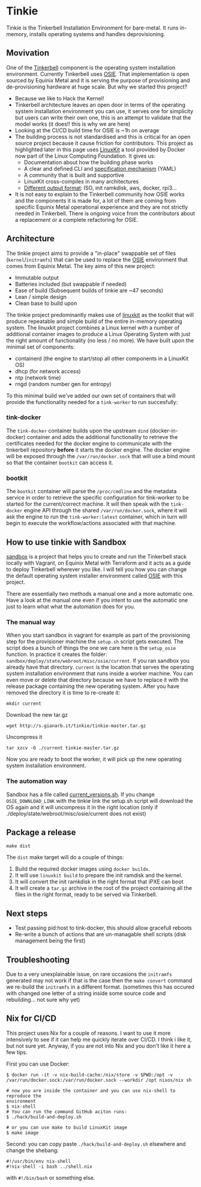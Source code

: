 # Tinkie

Tinkie is the Tinkerbell Installation Environment for bare-metal. It runs in-memory, installs operating systems and handles deprovisioning.

## Movivation

<!-- TODO: Move this to the documentation repository once this is part of the Tinkerbell organisation. -->

One of the [Tinkerbell](https://tinkerbell.org) component is the operating
system installation environment. Currently Tinkerbell uses
[OSIE](https:github.com/tinkebell/osie). That implementation is open sourced by
Equinix Metal and it is serving the purpose of provisioning and de-provisioning
hardware at huge scale. But why we started this project?

* Because we like to Hack the Kernel!
* Tinkerbell architecture leaves an open door in terms of the operating system
  installation environment you can use, it serves one for simplicity but users
  can write their own one, this is an attempt to validate that the model works
  (it does!! this is why we are here)
* Looking at the CI/CD build time for OSIE is ~1h on average
* The building process is not standardised and this is critical for an open
  source project because it cause friction for contributors. This project as
  highlighted later in this page uses
  [LinuxKit](https://github.com/linuxkit/linuxkit) a tool provided by Docker now
  part of the Linux Computing Foundation. It gives us:
    * Documentation about how the building phase works
    * A clear and defined CLI and [specification mechanism](https://github.com/linuxkit/linuxkit/blob/master/docs/yaml.md) (YAML)
    * A community that is built and supportive
    * LinuxKit  cross-compiles in many architectures
    * [Different output format](https://github.com/linuxkit/linuxkit/blob/master/README.md#booting-and-testing): ISO, init ramkdisk, aws, docker, rpi3...
* It is not easy to explain to the Tinkerbell community how OSIE works and the components it is made for, a lot of them are coming from specific Equinix Metal operational experience and they are not strictly needed in Tinkerbell. There is ongoing voice from the contributors about a replacement or a complete refactoring for OSIE.

## Architecture

The tinkie project aims to provide a "in-place" swappable set of files (`kernel`/`initramfs`) that can be used to replace the [OSIE](https://github.com/tinkerbell/osie) environment that comes from Equinix Metal. The key aims of this new project:

- Immutable output
- Batteries included (but swappable if needed)
- Ease of build (Subsequent builds of tinkie are ~47 seconds)
- Lean / simple design
- Clean base to build upon

The tinkie project predominantly makes use of [linuxkit](github.com/linuxkit/linuxkit) as the toolkit that will produce repeatable and simple build of the entire in-memory operating system. The linuxkit project combines a Linux kernel with a number of additional container images to produce a Linux Operating System with just the right amount of functionality (no less / no more). We have built upon the minimal set of components:

- containerd (the engine to start/stop all other components in a LinuxKit OS)
- dhcp (for network access)
- ntp (network time)
- rngd (random number gen for entropy) 

To this minimal build we've added our own set of containers that will provide the functionality needed for a `tink-worker` to run succesfully:

### tink-docker

The `tink-docker` container builds upon the upstream `dind` (docker-in-docker) container and adds the additional functionality to retrieve the certificates needed for the docker engine to communicate with the tinkerbell repository **before** it starts the docker engine. The docker engine will be exposed through the `/var/run/docker.sock` that will use a bind mount so that the container `bootkit` can access it.

### bootkit

The `bootkit` container will parse the `/proc/cmdline` and the metadata service in order to retrieve the specific configuration for tink-worker to be started for the current/correct machine. It will then speak with the `tink-docker` engine API through the shared `/var/run/docker.sock`, where it will ask the engine to run the `tink-worker:latest` container, which in turn will begin to execute the workflow/actions associated with that machine. 

## How to use tinkie with Sandbox

[sandbox](https://github.com/tinkerbell/sandbox) is a project that helps you to
create and run the Tinkerbell stack locally with Vagrant, on Equinix Metal with
Terraform and it acts as a guide to deploy Tinkerbell wherever you like. I will
tell you how you can change the default operating system installer environment
called [OSIE](https://github.com/tinkerbell/osie) with this project.

There are essentially two methods a manual one and a more automatic one. Have a
look at the manual one even if you intent to use the automatic one just to learn
what what the automation does for you.

### The manual way

When you start sandbox in vagrant for example as part of the provisioning step
for the provisioner machine the `setup.sh` script gets executed. The script does
a bunch of things the one we care here is the `setup_osie` function. In practice
it creates the folder: `sandbox/deploy/state/webroot/misc/osie/current`. If you
ran sandbox you already have that directory. `current` is the location that
serves the operating system installation environment that runs inside a worker
machine. You can even move or delete that directory because we have to replace
it with the release package containing the new operating system. After you have
removed the directory it is time to re-create it:

```
mkdir current
```

Download the new tar.gz

```
wget http://s.gianarb.it/tinkie/tinkie-master.tar.gz
```

Uncompress it

```
tar xzcv -O ./current tinkie-master.tar.gz
```

Now you are ready to boot the worker, it will pick up the new operating system
installation environment.


### The automation way

Sandbox has a file called
[current_versions.sh](https://github.com/tinkerbell/sandbox/blob/master/current_versions.sh).
If you change `OSIE_DOWNLOAD_LINK` with the tinkie link the setup.sh script will
download the OS again and it will uncompress it in the right location
(only if ./deploy/state/webroot/misc/osie/current does not exist)

## Package a release

```
make dist
```
The `dist` make target will do a couple of things:

1. Build the required docker images using `docker
buildx`.
2. It will use `linuxkit build` to prepare the init ramdisk and the
kernel.
3. It will convert the init ramkdisk in the right format that iPXE can boot
4. It will create a `tar.gz` archive in the root of the project containing all
   the files in the right format, ready to be served via Tinkerbell.


## Next steps

- Test passing pid:host to tink-docker, this should allow gracefull reboots
- Re-write a bunch of actions that are un-managable shell scripts (disk management being the first)

## Troubleshooting

Due to a very unexplainable issue, on rare occasions the `initramfs` generated may not work if that is the case then the `make convert` command we re-build the `initramfs` in a different format. (sometimes this has occured with changed one letter of a string inside some source code and rebuilding... not sure why yet)

## Nix for CI/CD

This project uses Nix for a couple of reasons. I want to use it more intensively to see if it can help me quickly iterate
over CI/CD. I think i like it, but not sure yet. Anyway, if you are not into Nix
and you don't like it here a few tips.

First you can use Docker:

```terminal
$ docker run -it -v nix-build-cache:/nix/store -v $PWD:/opt -v /var/run/docker.sock:/var/run/docker.sock --workdir /opt nixos/nix sh

# now you are inside the container and you can use nix-shell to reproduce the
environment
$ nix-shell
# You can run the command GitHub aciton runs:
$ ./hack/build-and-deploy.sh

# or you can use make to build LinuxKit image
$ make image
```

Second: you can copy paste `./hack/build-and-deploy.sh` elsewhere and change
the shebang:

```
#!/usr/bin/env nix-shell
#!nix-shell -i bash ../shell.nix
```

with `#!/bin/bash` or something else.
